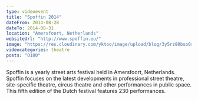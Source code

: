 ```yaml
---
type: videoevent
title: "Spoffin 2014"
dateFrom: 2014-08-28
dateTo: 2014-08-31
location: "Amersfoort, Netherlands"
websiteUrl: "http://www.spoffin.eu/"
image: "https://res.cloudinary.com/yktoo/image/upload/blog/3y5rz80bso0r2126.jpg"
videocategories: theatre
posts: "0180"
---
```


Spoffin is a yearly street arts festival held in Amersfoort, Netherlands. Spoffin focuses on the latest developments in professional street theatre, site-specific theatre, circus theatre and other performances in public space. This fifth edition of the Dutch festival features 230 performances.
